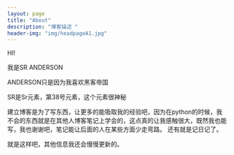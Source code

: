 ```yaml
---
layout: page
title: "About"
description: "博客描述 " 
header-img: "img/headpageA1.jpg"
---
```


HI! 

我是SR ANDERSON

ANDERSON只是因为我喜欢黑客帝国

SR是Sr元素，第38号元素，这个元素很神秘

建立博客是为了写东西，让更多的能吸取我的经验吧，因为在python的时候，我不会的东西就是在其他人博客笔记上学会的，这点真的让我感触很大，既然我也能写，我也谢谢吧，笔记能让后面的人在某些方面少走弯路。
还有就是记日记了。

就是这样吧，其他信息我还会慢慢更新的。





